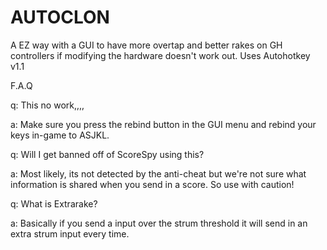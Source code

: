# AUTOCLON
A EZ way with a GUI to have more overtap and better rakes on GH controllers if modifying the hardware doesn't work out.
Uses Autohotkey v1.1

F.A.Q

q: This no work,,,,

a: Make sure you press the rebind button in the GUI menu and rebind your keys in-game to ASJKL.


q: Will I get banned off of ScoreSpy using this?

a: Most likely, its not detected by the anti-cheat but we're not sure what information is shared when you send in a score. So use with caution!


q: What is Extrarake?

a: Basically if you send a input over the strum threshold it will send in an extra strum input every time.

